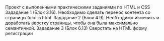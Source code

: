 Проект с выполенными практическими заданиями по HTML и CSS
Зададание 1 (Блок 3.16). Необходимо сделать перенос контента со страницы блог в html.
Зададание 2 (Блок 4.9). Необходимо изменить и доработать верстку страницы, чтобы она была максимально семантичной.
Зададание 3 (Блок 6.13) Сверстать на HTML форму регистрации